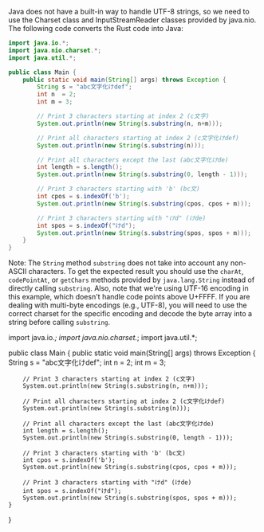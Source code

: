 Java does not have a built-in way to handle UTF-8 strings, so we need to use the Charset class and InputStreamReader classes provided by java.nio. The following code converts the Rust code into Java:

```java
import java.io.*;
import java.nio.charset.*;
import java.util.*;

public class Main {
    public static void main(String[] args) throws Exception {
        String s = "abc文字化けdef";
        int n  = 2;
        int m = 3;

        // Print 3 characters starting at index 2 (c文字)
        System.out.println(new String(s.substring(n, n+m)));

        // Print all characters starting at index 2 (c文字化けdef)
        System.out.println(new String(s.substring(n)));

        // Print all characters except the last (abc文字化けde)
        int length = s.length();
        System.out.println(new String(s.substring(0, length - 1)));

        // Print 3 characters starting with 'b' (bc文)
        int cpos = s.indexOf('b');
        System.out.println(new String(s.substring(cpos, cpos + m)));

        // Print 3 characters starting with "けd" (けde)
        int spos = s.indexOf("けd");
        System.out.println(new String(s.substring(spos, spos + m)));
    }
}
```

Note: The `String` method `substring` does not take into account any non-ASCII characters. To get the expected result you should use the `charAt`, `codePointAt`, or `getChars` methods provided by `java.lang.String` instead of directly calling `substring`. Also, note that we're using UTF-16 encoding in this example, which doesn't handle code points above U+FFFF. If you are dealing with multi-byte encodings (e.g., UTF-8), you will need to use the correct charset for the specific encoding and decode the byte array into a string before calling `substring`.

import java.io.*;
import java.nio.charset.*;
import java.util.*;

public class Main {
    public static void main(String[] args) throws Exception {
        String s = "abc文字化けdef";
        int n  = 2;
        int m = 3;

        // Print 3 characters starting at index 2 (c文字)
        System.out.println(new String(s.substring(n, n+m)));

        // Print all characters starting at index 2 (c文字化けdef)
        System.out.println(new String(s.substring(n)));

        // Print all characters except the last (abc文字化けde)
        int length = s.length();
        System.out.println(new String(s.substring(0, length - 1)));

        // Print 3 characters starting with 'b' (bc文)
        int cpos = s.indexOf('b');
        System.out.println(new String(s.substring(cpos, cpos + m)));

        // Print 3 characters starting with "けd" (けde)
        int spos = s.indexOf("けd");
        System.out.println(new String(s.substring(spos, spos + m)));
    }
}
